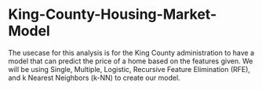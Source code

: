 # King-County-Housing-Market-Model
The usecase for this analysis is for the King County administration to have a model that can predict the price of a home based on the features given. We will be using Single, Multiple, Logistic, Recursive Feature Elimination (RFE), and k Nearest Neighbors (k-NN) to create our model.
